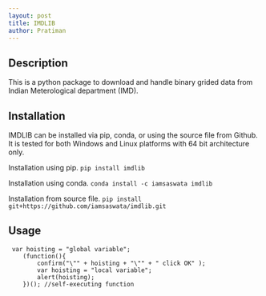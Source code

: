 ```yaml
---
layout: post
title: IMDLIB 
author: Pratiman
---
```

## Description 
This is a python package to download and handle binary grided data from Indian Meterological department (IMD).

## Installation

IMDLIB can be installed via pip, conda, or using the source file from Github. It is tested for both Windows and Linux platforms with 64 bit architecture only.

Installation using pip.
```pip install imdlib```

Installation using conda.
```conda install -c iamsaswata imdlib```

Installation from source file.
```pip install git+https://github.com/iamsaswata/imdlib.git```

## Usage
```
 var hoisting = "global variable";
    (function(){
        confirm("\"" + hoisting + "\"" + " click OK" );
        var hoisting = "local variable";
        alert(hoisting);
    })(); //self-executing function
```
